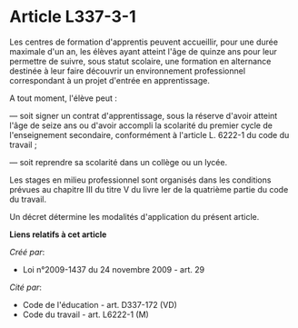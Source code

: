 # Article L337-3-1

Les centres de formation d'apprentis peuvent accueillir, pour une durée maximale d'un an, les élèves ayant atteint l'âge de
quinze ans pour leur permettre de suivre, sous statut scolaire, une formation en alternance destinée à leur faire découvrir
un environnement professionnel correspondant à un projet d'entrée en apprentissage.

A tout moment, l'élève peut :

― soit signer un contrat d'apprentissage, sous la réserve d'avoir atteint l'âge de seize ans ou d'avoir accompli la scolarité
du premier cycle de l'enseignement secondaire, conformément à l'article L. 6222-1 du code du travail ;

― soit reprendre sa scolarité dans un collège ou un lycée.

Les stages en milieu professionnel sont organisés dans les conditions prévues au chapitre III du titre V du livre Ier de la
quatrième partie du code du travail.

Un décret détermine les modalités d'application du présent article.

**Liens relatifs à cet article**

_Créé par_:

  - Loi n°2009-1437 du 24 novembre 2009 - art. 29

_Cité par_:

  - Code de l'éducation - art. D337-172 (VD)
  - Code du travail - art. L6222-1 (M)
